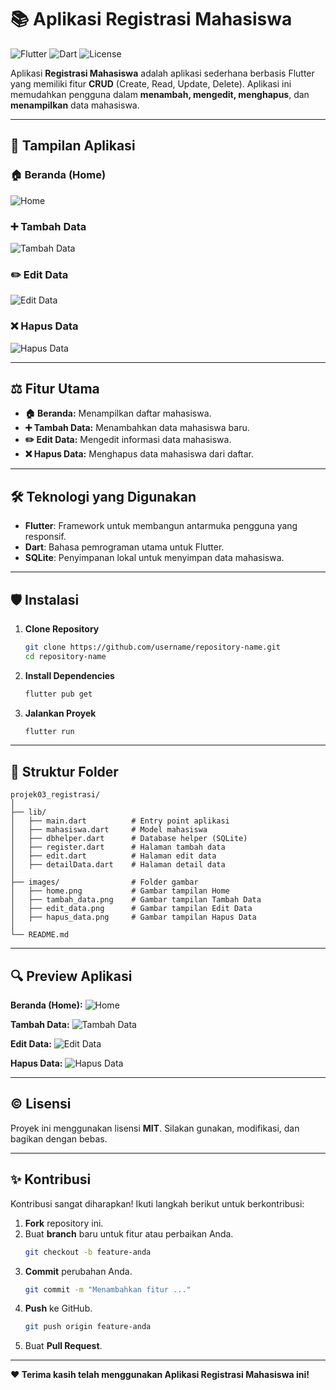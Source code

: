 # 📚 Aplikasi Registrasi Mahasiswa

![Flutter](https://img.shields.io/badge/Flutter-Framework-blue?logo=flutter&logoColor=white)
![Dart](https://img.shields.io/badge/Dart-Language-blue?logo=dart&logoColor=white)
![License](https://img.shields.io/badge/License-MIT-green)

Aplikasi **Registrasi Mahasiswa** adalah aplikasi sederhana berbasis Flutter yang memiliki fitur **CRUD** (Create, Read, Update, Delete). Aplikasi ini memudahkan pengguna dalam **menambah, mengedit, menghapus**, dan **menampilkan** data mahasiswa.

---

## 🎨 Tampilan Aplikasi

### 🏠 Beranda (Home)

![Home](images/home.png)

### ➕ Tambah Data

![Tambah Data](images/tambah_data.png)

### ✏️ Edit Data

![Edit Data](images/edit_data.png)

### ❌ Hapus Data

![Hapus Data](images/hapus_data.png)

---

## ⚖️ Fitur Utama

- **🏠 Beranda:** Menampilkan daftar mahasiswa.
- **➕ Tambah Data:** Menambahkan data mahasiswa baru.
- **✏️ Edit Data:** Mengedit informasi data mahasiswa.
- **❌ Hapus Data:** Menghapus data mahasiswa dari daftar.

---

## 🛠 Teknologi yang Digunakan

- **Flutter**: Framework untuk membangun antarmuka pengguna yang responsif.
- **Dart**: Bahasa pemrograman utama untuk Flutter.
- **SQLite**: Penyimpanan lokal untuk menyimpan data mahasiswa.

---

## 🛡 Instalasi

1. **Clone Repository**

   ```bash
   git clone https://github.com/username/repository-name.git
   cd repository-name
   ```

2. **Install Dependencies**

   ```bash
   flutter pub get
   ```

3. **Jalankan Proyek**
   ```bash
   flutter run
   ```

---

## 🔧 Struktur Folder

```
projek03_registrasi/
│
├── lib/
│   ├── main.dart          # Entry point aplikasi
│   ├── mahasiswa.dart     # Model mahasiswa
│   ├── dbhelper.dart      # Database helper (SQLite)
│   ├── register.dart      # Halaman tambah data
│   ├── edit.dart          # Halaman edit data
│   ├── detailData.dart    # Halaman detail data
│
├── images/                # Folder gambar
│   ├── home.png           # Gambar tampilan Home
│   ├── tambah_data.png    # Gambar tampilan Tambah Data
│   ├── edit_data.png      # Gambar tampilan Edit Data
│   ├── hapus_data.png     # Gambar tampilan Hapus Data
│
└── README.md
```

---

## 🔍 Preview Aplikasi

**Beranda (Home):**
![Home](images/home.png)

**Tambah Data:**
![Tambah Data](images/tambah_data.png)

**Edit Data:**
![Edit Data](images/edit.png)

**Hapus Data:**
![Hapus Data](images/hapus.png)

---

## © Lisensi

Proyek ini menggunakan lisensi **MIT**. Silakan gunakan, modifikasi, dan bagikan dengan bebas.

---

## ✨ Kontribusi

Kontribusi sangat diharapkan! Ikuti langkah berikut untuk berkontribusi:

1. **Fork** repository ini.
2. Buat **branch** baru untuk fitur atau perbaikan Anda.
   ```bash
   git checkout -b feature-anda
   ```
3. **Commit** perubahan Anda.
   ```bash
   git commit -m "Menambahkan fitur ..."
   ```
4. **Push** ke GitHub.
   ```bash
   git push origin feature-anda
   ```
5. Buat **Pull Request**.

---

**❤️ Terima kasih telah menggunakan Aplikasi Registrasi Mahasiswa ini!**
